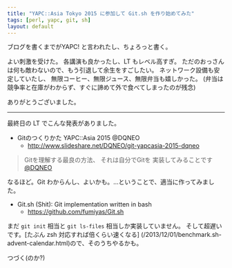 ```yaml
---
title: "YAPC::Asia Tokyo 2015 に参加して Git.sh を作り始めてみた"
tags: [perl, yapc, git, sh]
layout: default
---
```


ブログを書くまでがYAPC! と言われたし、ちょろっと書く。

よい刺激を受けた。
各講演も良かったし、LT もレベル高すぎ。
ただのおっさんは何も敵わないので、もう引退して余生をすごしたい。
ネットワーク設備も安定していたし、
無限コーヒー、無限ジュース、無限弁当も嬉しかった。
(弁当は競争率と在庫がわからず、すぐに諦めて外で食べてしまったのが残念)

ありがとうございました。

* * *

最終日の LT でこんな発表がありました。

  * Gitのつくりかた YAPC::Asia 2015 @DQNEO
    * http://www.slideshare.net/DQNEO/git-yapcasia-2015-dqneo

> Gitを理解する最良の方法、 それは自分でGitを 実装してみることです
> [@DQNEO](https://twitter.com/DQNEO)

なるほど。Git わからんし、よいかも。…ということで、適当に作ってみました。

  * Git.sh (Shit): Git implementation written in bash
    * https://github.com/fumiyas/Git.sh

まだ `git init` 相当と `git ls-files` 相当しか実装していません。
そして超遅いです。[たぶん zsh 対応すれば倍くらい速くなる]
(/2013/12/01/benchmark.sh-advent-calendar.html)ので、そのうちやるかも。

つづく(のか?)


